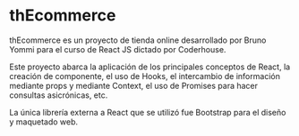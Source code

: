 # thEcommerce

thEcommerce es un proyecto de tienda online desarrollado por Bruno Yommi para el curso de React JS dictado por Coderhouse.

Este proyecto abarca la aplicación de los principales conceptos de React, la creación de componente, el uso de Hooks, el intercambio de información mediante props y mediante Context, el uso de Promises para hacer consultas asicrónicas, etc.

La única librería externa a React que se utilizó fue Bootstrap para el diseño y maquetado web.

